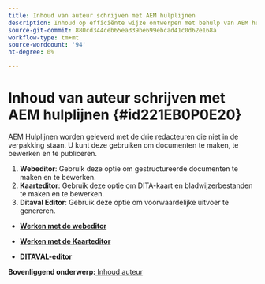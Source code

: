 ```yaml
---
title: Inhoud van auteur schrijven met AEM hulplijnen
description: Inhoud op efficiënte wijze ontwerpen met behulp van AEM hulplijnen. Leer hoe u documenten maakt, bewerkt en publiceert in AEM hulplijnen.
source-git-commit: 880cd344ceb65ea339be699ebcad41c0d62e168a
workflow-type: tm+mt
source-wordcount: '94'
ht-degree: 0%

---
```


# Inhoud van auteur schrijven met AEM hulplijnen {#id221EB0P0E20}

AEM Hulplijnen worden geleverd met de drie redacteuren die niet in de verpakking staan. U kunt deze gebruiken om documenten te maken, te bewerken en te publiceren.

1. **Webeditor**: Gebruik deze optie om gestructureerde documenten te maken en te bewerken.
1. **Kaarteditor**: Gebruik deze optie om DITA-kaart en bladwijzerbestanden te maken en te bewerken.
1. **Ditaval Editor**: Gebruik deze optie om voorwaardelijke uitvoer te genereren.

- **[Werken met de webeditor](web-editor.md)**

- **[Werken met de Kaarteditor](map-editor.md)**

- **[DITAVAL-editor](ditaval-editor.md)**


**Bovenliggend onderwerp:**[ Inhoud auteur](authoring-content.md)
